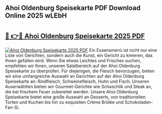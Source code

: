 ## Ahoi Oldenburg Speisekarte PDF Download Online 2025 wLEbH

# <h2><a href="http://gcbbwr.nevu.top/?p=Ahoi+Oldenburg+Speisekarte">🔗 👉🔴 Ahoi Oldenburg Speisekarte 2025 PDF</a></h2>

[![Ahoi Oldenburg Speisekarte 2025 PDF](https://i.imgur.com/dBaPXMq.png)](http://gcbbwr.nevu.top/?p=Ahoi+Oldenburg+Speisekarte)
Ein Essensmenü ist nicht nur eine Liste von Gerichten, sondern auch die Kunst, ein Gericht zu kreieren, das Ihnen gefallen wird. Wenn Sie etwas Leichtes und Frisches suchen, empfehlen wir Ihnen, unseren Salatbereich auf der Ahoi Oldenburg Speisekarte zu überprüfen. Für diejenigen, die Fleisch bevorzugen, bieten wir eine umfangreiche Auswahl an Gerichten auf der Ahoi Oldenburg Speisekarte an: Rindfleisch, Schweinefleisch, Huhn und Fisch. Unseren Auserwählten bieten wir Gourmet-Gerichte wie Schaschlik und Steak an, die bei frischem Feuer zubereitet werden. Unsere Ahoi Oldenburg Speisekarte bietet eine große Auswahl an Desserts, von traditionellen Torten und Kuchen bis hin zu exquisiten Crème Brûlée und Schokoladen-Fan-Si.
